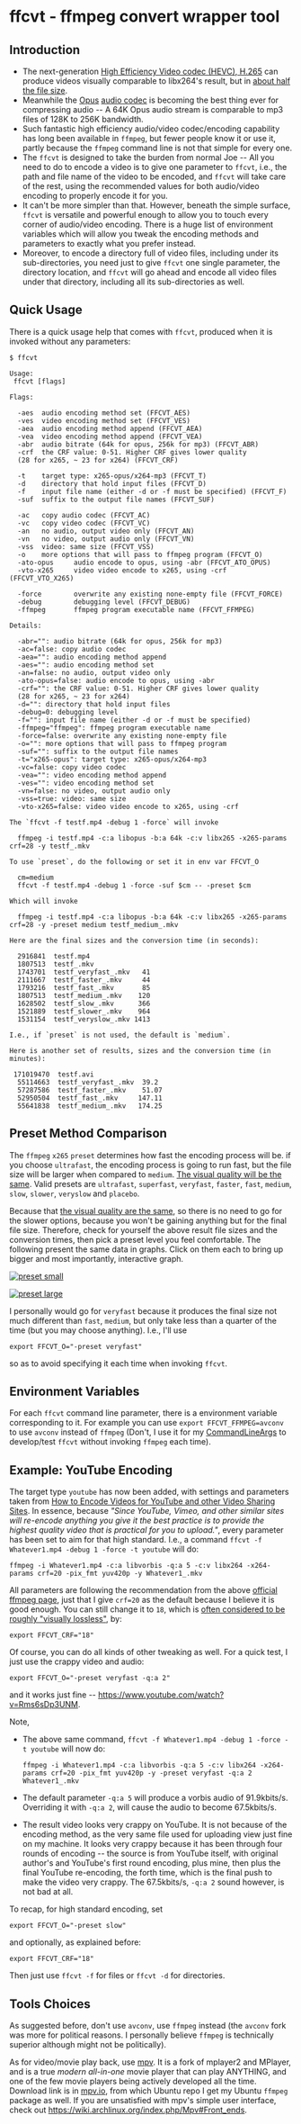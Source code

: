 # ffcvt - ffmpeg convert wrapper tool

## Introduction

- The next-generation [High Efficiency Video codec (HEVC), H.265](https://goo.gl/IZrDH2) can produce videos visually comparable to libx264's result, but in [about half the file size](https://trac.ffmpeg.org/wiki/Encode/H.265).
- Meanwhile the [Opus](https://goo.gl/BPUkTf) [audio codec](https://goo.gl/IZrDH2) is becoming the best thing ever for compressing audio -- A 64K Opus audio stream is comparable to mp3 files of 128K to 256K bandwidth.
- Such fantastic high efficiency audio/video codec/encoding capability has long been available in `ffmpeg`, but fewer people know it or use it, partly because the `ffmpeg` command line is not that simple for every one.
- The `ffcvt` is designed to take the burden from normal Joe -- All you need to do to encode a video is to give one parameter to `ffcvt`, i.e., the path and file name of the video to be encoded, and `ffcvt` will take care of the rest, using the recommended values for both audio/video encoding to properly encode it for you.
- It can't be more simpler than that. However, beneath the simple surface, `ffcvt` is versatile and powerful enough to allow you to touch every corner of audio/video encoding. There is a huge list of environment variables which will allow you tweak the encoding methods and parameters to exactly what you prefer instead.
- Moreover, to encode a directory full of video files, including under its sub-directories, you need just to give `ffcvt` one single parameter, the directory location, and `ffcvt` will go ahead and encode all video files under that directory, including all its sub-directories as well. 

## Quick Usage

There is a quick usage help that comes with `ffcvt`, produced when it is invoked without any parameters:

```
$ ffcvt

Usage:
 ffcvt [flags] 

Flags:

  -aes  audio encoding method set (FFCVT_AES)
  -ves  video encoding method set (FFCVT_VES)
  -aea  audio encoding method append (FFCVT_AEA)
  -vea  video encoding method append (FFCVT_VEA)
  -abr  audio bitrate (64k for opus, 256k for mp3) (FFCVT_ABR)
  -crf  the CRF value: 0-51. Higher CRF gives lower quality
  (28 for x265, ~ 23 for x264) (FFCVT_CRF)

  -t    target type: x265-opus/x264-mp3 (FFCVT_T)
  -d    directory that hold input files (FFCVT_D)
  -f    input file name (either -d or -f must be specified) (FFCVT_F)
  -suf  suffix to the output file names (FFCVT_SUF)

  -ac   copy audio codec (FFCVT_AC)
  -vc   copy video codec (FFCVT_VC)
  -an   no audio, output video only (FFCVT_AN)
  -vn   no video, output audio only (FFCVT_VN)
  -vss  video: same size (FFCVT_VSS)
  -o    more options that will pass to ffmpeg program (FFCVT_O)
  -ato-opus     audio encode to opus, using -abr (FFCVT_ATO_OPUS)
  -vto-x265     video video encode to x265, using -crf (FFCVT_VTO_X265)

  -force        overwrite any existing none-empty file (FFCVT_FORCE)
  -debug        debugging level (FFCVT_DEBUG)
  -ffmpeg       ffmpeg program executable name (FFCVT_FFMPEG)

Details:

  -abr="": audio bitrate (64k for opus, 256k for mp3)
  -ac=false: copy audio codec
  -aea="": audio encoding method append
  -aes="": audio encoding method set
  -an=false: no audio, output video only
  -ato-opus=false: audio encode to opus, using -abr
  -crf="": the CRF value: 0-51. Higher CRF gives lower quality
  (28 for x265, ~ 23 for x264)
  -d="": directory that hold input files
  -debug=0: debugging level
  -f="": input file name (either -d or -f must be specified)
  -ffmpeg="ffmpeg": ffmpeg program executable name
  -force=false: overwrite any existing none-empty file
  -o="": more options that will pass to ffmpeg program
  -suf="": suffix to the output file names
  -t="x265-opus": target type: x265-opus/x264-mp3
  -vc=false: copy video codec
  -vea="": video encoding method append
  -ves="": video encoding method set
  -vn=false: no video, output audio only
  -vss=true: video: same size
  -vto-x265=false: video video encode to x265, using -crf

The `ffcvt -f testf.mp4 -debug 1 -force` will invoke

  ffmpeg -i testf.mp4 -c:a libopus -b:a 64k -c:v libx265 -x265-params crf=28 -y testf_.mkv

To use `preset`, do the following or set it in env var FFCVT_O

  cm=medium
  ffcvt -f testf.mp4 -debug 1 -force -suf $cm -- -preset $cm

Which will invoke

  ffmpeg -i testf.mp4 -c:a libopus -b:a 64k -c:v libx265 -x265-params crf=28 -y -preset medium testf_medium_.mkv

Here are the final sizes and the conversion time (in seconds):

  2916841  testf.mp4
  1807513  testf_.mkv
  1743701  testf_veryfast_.mkv   41
  2111667  testf_faster_.mkv     44
  1793216  testf_fast_.mkv       85
  1807513  testf_medium_.mkv    120
  1628502  testf_slow_.mkv      366
  1521889  testf_slower_.mkv    964
  1531154  testf_veryslow_.mkv 1413

I.e., if `preset` is not used, the default is `medium`.

Here is another set of results, sizes and the conversion time (in minutes):

 171019470  testf.avi
  55114663  testf_veryfast_.mkv  39.2
  57287586  testf_faster_.mkv    51.07
  52950504  testf_fast_.mkv     147.11
  55641838  testf_medium_.mkv   174.25

```

## Preset Method Comparison

The `ffmpeg` `x265` `preset` determines how fast the encoding process will be. if you choose `ultrafast`, the encoding process is going to run fast, but the file size will be larger when compared to `medium`. [The visual quality will be the same](https://trac.ffmpeg.org/wiki/Encode/H.265). Valid presets are `ultrafast`, `superfast`, `veryfast`, `faster`, `fast`, `medium`, `slow`, `slower`, `veryslow` and `placebo`.

Because that [the visual quality are the same](https://trac.ffmpeg.org/wiki/Encode/H.265), so there is no need to go for the slower options, because you won't be gaining anything but for the final file size. Therefore, check for yourself the above result file sizes and the conversion times, then pick a preset level you feel comfortable. The following present the same data in graphs. Click on them each to bring up bigger and most importantly, interactive graph.

[![preset small](preset-small.png)](https://fiddle.jshell.net/cL2q5p1z/3/show/ "Preset Small")

[![preset large](preset-large.png)](https://fiddle.jshell.net/nfLfd9p6/show/ "Preset Large")

I personally would go for `veryfast` because it produces the final size not much different than `fast`, `medium`, but only take less than a quarter of the time (but you may choose anything). I.e., I'll use 

    export FFCVT_O="-preset veryfast"

so as to avoid specifying it each time when invoking `ffcvt`.

## Environment Variables

For each `ffcvt` command line parameter, there is a environment variable corresponding to it. For example you can use `export FFCVT_FFMPEG=avconv` to use `avconv` instead of `ffmpeg` (Don't, I use it for my [CommandLineArgs](https://github.com/suntong001/lang/blob/master/lang/Go/src/sys/CommandLineArgs.go) to develop/test `ffcvt` without invoking `ffmpeg` each time). 

## Example: YouTube Encoding

The target type `youtube` has now been added, with settings and parameters taken from [How to Encode Videos for YouTube and other Video Sharing Sites](https://trac.ffmpeg.org/wiki/Encode/YouTube). In essence, because *"Since YouTube, Vimeo, and other similar sites will re-encode anything you give it the best practice is to provide the highest quality video that is practical for you to upload."*, every parameter has been set to aim for that high standard. I.e., a command `ffcvt -f Whatever1.mp4 -debug 1 -force -t youtube` will do:

    ffmpeg -i Whatever1.mp4 -c:a libvorbis -q:a 5 -c:v libx264 -x264-params crf=20 -pix_fmt yuv420p -y Whatever1_.mkv

All parameters are following the recommendation from the above [official ffmpeg page](https://trac.ffmpeg.org/wiki/Encode/YouTube), just that I give `crf=20` as the default because I believe it is good enough. You can still change it to `18`, which is [often considered to be roughly "visually lossless"](https://trac.ffmpeg.org/wiki/EncodingForStreamingSites), by:

    export FFCVT_CRF="18"

Of course, you can do all kinds of other tweaking as well. For a quick test, I just use the crappy video and audio:

	export FFCVT_O="-preset veryfast -q:a 2"

and it works just fine -- https://www.youtube.com/watch?v=Rms6sDp3UNM.

Note,

- The above same command, `ffcvt -f Whatever1.mp4 -debug 1 -force -t youtube` will now do:

      ffmpeg -i Whatever1.mp4 -c:a libvorbis -q:a 5 -c:v libx264 -x264-params crf=20 -pix_fmt yuv420p -y -preset veryfast -q:a 2 Whatever1_.mkv
  
- The default parameter `-q:a 5` will produce a vorbis audio of 91.9kbits/s. Overriding it with `-q:a 2`, will cause the audio to become 67.5kbits/s.
- The result video looks very crappy on YouTube. It is not because of the encoding method, as the very same file used for uploading view just fine on my machine. It looks very crappy because it has been through four rounds of encoding -- the source is from YouTube itself, with original author's and YouTube's first round encoding, plus mine, then plus the final YouTube re-encoding, the forth time, which is the final push to make the video very crappy. The 67.5kbits/s, `-q:a 2` sound however, is not bad at all. 

To recap, for high standard encoding, set 

	export FFCVT_O="-preset slow"

and optionally, as explained before:

    export FFCVT_CRF="18"

Then just use `ffcvt -f` for files or `ffcvt -d` for directories. 

## Tools Choices

As suggested before, don't use `avconv`, use `ffmpeg` instead (the `avconv` fork was more for political reasons. I personally believe `ffmpeg` is technically superior although might not be politically).

As for video/movie play back, use [mpv](http://mpv.io/). It is a fork of mplayer2 and MPlayer, and is a true *modern* *all-in-one* movie player that can play ANYTHING, and one of the few movie players being actively developed all the time. Download link is in [mpv.io](http://mpv.io/), from which Ubuntu repo I get my Ubuntu `ffmpeg` package as well. If you are unsatisfied with mpv's simple user interface, check out https://wiki.archlinux.org/index.php/Mpv#Front_ends.

